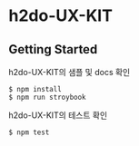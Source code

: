 # h2do-UX-KIT

## Getting Started

h2do-UX-KIT의 샘플 및 docs 확인

```
$ npm install
$ npm run stroybook
```

h2do-UX-KIT의 테스트 확인

```
$ npm test
```
